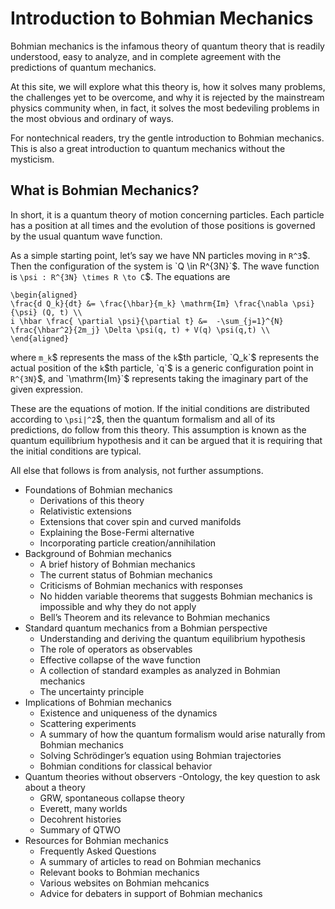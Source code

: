 # Introduction to Bohmian Mechanics

Bohmian mechanics is the infamous theory of quantum theory that is readily
understood, easy to analyze, and in complete agreement with the predictions of
quantum mechanics.

At this site, we will explore what this theory is, how it solves many
problems, the challenges yet to be overcome, and why it is rejected by the
mainstream physics community when, in fact, it solves the most bedeviling
problems in the most obvious and ordinary of ways.

For nontechnical readers, try the gentle introduction to Bohmian mechanics.
This is also a great introduction to quantum mechanics without the mysticism.

## What is Bohmian Mechanics? 

In short, it is a quantum theory of motion concerning particles. Each particle
has a position at all times and the evolution of those positions is governed
by the usual quantum wave function.

As a simple starting point, let’s say we have NN particles moving in `R^3`$.
Then the configuration of the system is `Q \in R^{3N}`$.  The wave function
is `\psi : R^{3N} \times R \to C`$. The equations are

```$ 
\begin{aligned}
\frac{d Q_k}{dt} &= \frac{\hbar}{m_k} \mathrm{Im} \frac{\nabla \psi}{\psi} (Q, t) \\
i \hbar \frac{ \partial \psi}{\partial t} &=  -\sum_{j=1}^{N} \frac{\hbar^2}{2m_j} \Delta \psi(q, t) + V(q) \psi(q,t) \\ 
\end{aligned}
```

where `m_k`$ represents the mass of the `k`$th particle, `Q_k`$ represents the
actual position of the `k`$th particle, `q`$ is a generic configuration point
in `R^{3N}`$, and `\mathrm{Im}`$ represents taking the imaginary part of the
given expression.

These are the equations of motion. If the initial conditions are distributed
according to `\psi|^2`$,  then the quantum formalism and all of its
predictions, do follow from this theory. This assumption is known as the
quantum equilibrium hypothesis and it can be argued that it is requiring that
the initial conditions are typical.

All else that follows is from analysis, not further assumptions.

* Foundations of Bohmian mechanics
	- Derivations of this theory
	- Relativistic extensions
	- Extensions that cover spin and curved manifolds
	- Explaining the Bose-Fermi alternative
	- Incorporating particle creation/annihilation
* Background of Bohmian mechanics
	- A brief history of Bohmian mechanics
	- The current status of Bohmian mechanics
	- Criticisms of Bohmian mechanics with responses
	- No hidden variable theorems that suggests Bohmian mechanics is impossible and why they do not apply
	- Bell’s Theorem and its relevance to Bohmian mechanics
* Standard quantum mechanics from a Bohmian perspective
	- Understanding and deriving the quantum equilibrium hypothesis
	- The role of operators as observables
	- Effective collapse of the wave function
	- A collection of standard examples as analyzed in Bohmian mechanics
	- The uncertainty principle
* Implications of Bohmian mechanics
	- Existence and uniqueness of the dynamics
	- Scattering experiments
	- A summary of how the quantum formalism would arise naturally from Bohmian mechanics
	- Solving Schrödinger’s equation using Bohmian trajectories
	- Bohmian conditions for classical behavior
* Quantum theories without observers
	-Ontology, the key question to ask about a theory
	- GRW, spontaneous collapse theory
	- Everett, many worlds
	- Decohrent histories
	- Summary of QTWO
* Resources for Bohmian mechanics
	- Frequently Asked Questions
	- A summary of articles to read on Bohmian mechanics
	- Relevant books to Bohmian mechanics
	- Various websites on Bohmian mehcanics
	- Advice for debaters in support of Bohmian mechanics
